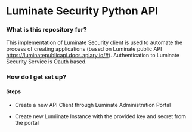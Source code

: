 # Luminate Security Python API #


### What is this repository for? ###

This implementation of Luminate Security client is used to automate the process of creating applications (based on Luminate public API https://luminatepublicapi.docs.apiary.io/#).
Authentication to Luminate Security Service is Oauth based.


### How do I get set up? ###

#### Steps

* Create a new API Client through Luminate Administration Portal

* Create new Lumiinate Instance with the provided key and secret from the portal
